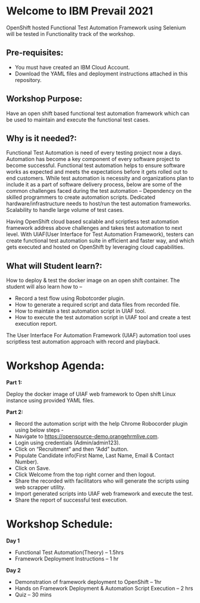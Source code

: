 # Welcome to IBM Prevail 2021

OpenShift hosted Functional Test Automation Framework using Selenium will be tested in Functionality track of the workshop.

## Pre-requisites:

* You must have created an IBM Cloud Account.
* Download the YAML files and deployment instructions attached in this repository.

## Workshop Purpose:

Have an open shift based functional test automation framework which can be used to maintain and execute the functional test cases.

## Why is it needed?:
Functional Test Automation is need of every testing project now a days. Automation has become a key component of every software project to become successful. Functional test automation helps to ensure software works as expected and meets the expectations before it gets rolled out to end customers. While test automation is necessity and organizations plan to include it as a part of software delivery process, below are some of the common challenges faced during the test automation – 
Dependency on the skilled programmers to create automation scripts.
Dedicated hardware/infrastructure needs to host/run the test automation frameworks.
Scalability to handle large volume of test cases.

Having OpenShift cloud based scalable and scriptless test automation framework address above challenges and takes test automation to next level. With UIAF(User Interface for Test Automation Framework), testers can create functional test automation suite in efficient and faster way, and which gets executed and hosted on OpenShift by leveraging cloud capabilities.

## What will Student learn?:
How to deploy & test the docker image on an open shift container.
The student will also learn how to –
* Record a test flow using Robotcorder plugin. 
* How to generate a required script and data files from recorded file.
* How to maintain a test automation script in UIAF tool.
* How to execute the test automation script in UIAF tool and create a test execution report.

The User Interface For Automation Framework (UIAF) automation tool uses scriptless test automation approach with record and playback. 

# Workshop Agenda:
**Part 1:**

Deploy the docker image of UIAF web framework to Open shift Linux instance using provided YAML files.

**Part 2:**
* Record the automation script with the help Chrome Robocorder plugin using below steps - 
* Navigate to https://opensource-demo.orangehrmlive.com.
* Login using credentials (Admin/admin123).
* Click on “Recruitment” and then “Add” button.
* Populate Candidate info(First Name, Last Name, Email & Contact Number).
* Click on Save.
* Click Welcome from the top right corner and then logout.
* Share the recorded with facilitators who will generate the scripts using web scrapper utility.
* Import generated scripts into UIAF web framework and execute the test.
* Share the report of successful test execution.

# Workshop Schedule:
**Day 1**
* Functional Test Automation(Theory) – 1.5hrs
* Framework Deployment Instructions – 1 hr

**Day 2**
* Demonstration of framework deployment to OpenShift – 1hr
* Hands on Framework Deployment & Automation Script Execution – 2 hrs
* Quiz – 30 mins


